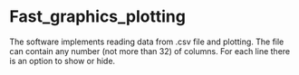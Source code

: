 # Fast_graphics_plotting

The software implements reading data from .csv file and plotting. The file can contain any number (not more than 32) of columns. For each line there is an option to show or hide.
